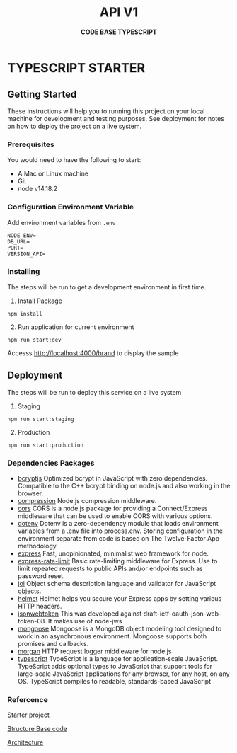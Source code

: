 <div align="center">
  <h1>API V1</h1>
  <strong>CODE BASE TYPESCRIPT</strong>
</div>
<br>

# TYPESCRIPT STARTER

## Getting Started

These instructions will help you to running this project on your local machine for development and testing purposes. See deployment for notes on how to deploy the project on a live system.

### Prerequisites

You would need to have the following to start:

- A Mac or Linux machine
- Git
- node v14.18.2

### Configuration Environment Variable

Add environment variables from `.env`

```
NODE_ENV=
DB_URL=
PORT=
VERSION_API=
```

### Installing

The steps will be run to get a development environment in first time.

1. Install Package

```
npm install
```

2. Run application for current environment

```
npm run start:dev
```

Accesss [http://localhost:4000/brand](http://localhost:3000/brand) to display the sample

## Deployment

The steps will be run to deploy this service on a live system

1. Staging

```
npm run start:staging
```

2. Production

```
npm run start:production
```

### Dependencies Packages

- [bcryptjs](https://www.npmjs.com/package/bcryptjs) Optimized bcrypt in JavaScript with zero dependencies. Compatible to the C++ bcrypt binding on node.js and also working in the browser.
- [compression](https://www.npmjs.com/package/compression) Node.js compression middleware.
- [cors](https://www.npmjs.com/package/cors) CORS is a node.js package for providing a Connect/Express middleware that can be used to enable CORS with various options.
- [dotenv](https://www.npmjs.com/package/dotenv) Dotenv is a zero-dependency module that loads environment variables from a .env file into process.env. Storing configuration in the environment separate from code is based on The Twelve-Factor App methodology.
- [express](https://www.npmjs.com/package/express) Fast, unopinionated, minimalist web framework for node.
- [express-rate-limit](https://www.npmjs.com/package/express-rate-limit) Basic rate-limiting middleware for Express. Use to limit repeated requests to public APIs and/or endpoints such as password reset.
- [joi](https://www.npmjs.com/package/joi) Object schema description language and validator for JavaScript objects.
- [helmet](https://www.npmjs.com/package/helmet) Helmet helps you secure your Express apps by setting various HTTP headers.
- [jsonwebtoken](https://www.npmjs.com/package/jsonwebtoken) This was developed against draft-ietf-oauth-json-web-token-08. It makes use of node-jws
- [mongoose](https://www.npmjs.com/package/mongoose) Mongoose is a MongoDB object modeling tool designed to work in an asynchronous environment. Mongoose supports both promises and callbacks.
- [morgan](https://www.npmjs.com/package/morgan) HTTP request logger middleware for node.js
- [typescript](https://www.npmjs.com/package/typescript) TypeScript is a language for application-scale JavaScript. TypeScript adds optional types to JavaScript that support tools for large-scale JavaScript applications for any browser, for any host, on any OS. TypeScript compiles to readable, standards-based JavaScript

### Refercence

[Starter project](https://khalilstemmler.com/blogs/typescript/node-starter-project/)

[Structure Base code](https://github.com/Talento90/typescript-node)

[Architecture](https://edwardthienhoang.wordpress.com/2018/01/18/ports-adapters-architecture/)
